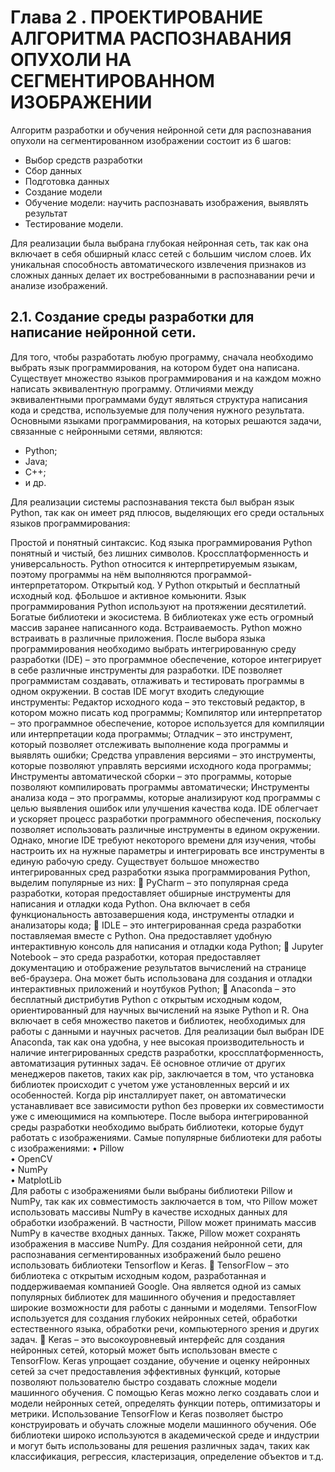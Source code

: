 # **Глава 2 . ПРОЕКТИРОВАНИЕ АЛГОРИТМА РАСПОЗНАВАНИЯ ОПУХОЛИ НА СЕГМЕНТИРОВАННОМ ИЗОБРАЖЕНИИ**

Алгоритм разработки и обучения нейронной сети для распознавания опухоли на сегментированном изображении состоит из 6 шагов:
*	Выбор средств разработки
*	Сбор данных
*	Подготовка данных
*	Создание модели
*	Обучение модели: научить распознавать изображения, выявлять результат  
*	Тестирование модели.
  
Для реализации была выбрана глубокая нейронная сеть, так как она включает в себя обширный класс сетей с большим числом слоев. 
Их уникальная способность автоматического извлечения признаков из сложных данных делает их востребованными в распознавании речи и анализе изображений.

## **2.1.	Создание среды разработки для написание нейронной сети.**

Для того, чтобы разработать любую программу, сначала необходимо выбрать язык программирования, на котором будет она написана.
Существует множество языков программирования и на каждом можно написать эквивалентную программу. 
Отличиями между эквивалентными программами будут являться структура написания кода и средства, используемые для получения нужного результата. 
Основными языками программирования, на которых решаются задачи, связанные с нейронными сетями, являются: 
* Python; 
* Java; 
* C++; 
* и др.

Для реализации системы распознавания текста был выбран язык Python, так как он имеет ряд плюсов, выделяющих его среди остальных языков программирования:  

Простой и понятный синтаксис. Код языка программирования Python понятный и чистый, без лишних символов.
Кроссплатформенность и универсальность. Python относится к интерпретируемым языкам, поэтому программы на нём выполняются программой-интерпретатором. 
Открытый код. У Python открытый и бесплатный исходный код. фБольшое и активное комьюнити. Язык программирования Python используют на протяжении десятилетий.
Богатые библиотеки и экосистема. В библиотеках уже есть огромный массив заранее написанного кода.
Встраиваемость. Python можно встраивать в различные приложения.
После выбора языка программирования необходимо выбрать интегрированную среду разработки (IDE) – это программное обеспечение, которое интегрирует в себе различные инструменты для разработки.
IDE позволяет программистам создавать, отлаживать и тестировать программы в одном окружении. В состав IDE могут входить следующие инструменты:
Редактор исходного кода – это текстовый редактор, в котором можно писать код программы;
Компилятор или интерпретатор – это программное обеспечение, которое используется для компиляции или интерпретации кода программы;
Отладчик – это инструмент, который позволяет отслеживать выполнение кода программы и выявлять ошибки;
Средства управления версиями – это инструменты, которые позволяют управлять версиями исходного кода программы;
Инструменты автоматической сборки – это программы, которые позволяют компилировать программы автоматически;
Инструменты анализа кода – это программы, которые анализируют код программы с целью выявления ошибок или улучшения качества кода.
IDE облегчает и ускоряет процесс разработки программного обеспечения, поскольку позволяет использовать различные инструменты в едином окружении.
Однако, многие IDE требуют некоторого времени для изучения, чтобы настроить их на нужные параметры и интегрировать все инструменты в единую рабочую среду.
Существует большое множество интегрированных сред разработки языка программирования Python, выделим популярные из них:
	PyCharm – это популярная среда разработки, которая предоставляет обширные инструменты для написания и отладки кода Python. 
Она включает в себя функциональность автозавершения кода, инструменты отладки и анализаторы кода;
	IDLE – это интегрированная среда разработки поставляемая вместе с Python. Она предоставляет удобную интерактивную консоль для написания и отладки кода Python;
	Jupyter Notebook – это среда разработки, которая предоставляет документацию и отображение результатов вычислений на странице веб-браузера. 
Она может быть использована для создания и отладки интерактивных приложений и ноутбуков Python;
	Anaconda – это бесплатный дистрибутив Python с открытым исходным кодом, ориентированный для научных вычислений на языке Python и R.
Она включает в себя множество пакетов и библиотек, необходимых для работы с данными и научных расчетов.
Для реализации был выбран IDE Anaconda, так как она удобна, у нее высокая производительность и наличие интегрированных средств разработки, кроссплатформенность, автоматизация рутинных задач.
Её основное отличие от других менеджеров пакетов, таких как pip, заключается в том, что установка библиотек происходит с учетом уже установленных версий и их особенностей.
Когда pip инсталлирует пакет, он автоматически устанавливает все зависимости python без проверки их совместимости уже с имеющимися на компьютере.
После выбора интегрированной среды разработки необходимо выбрать библиотеки, которые будут работать с изображениями. Самые популярные библиотеки для работы с изображениями:
•	Pillow  
•	OpenCV  
•	NumPy  
•	MatplotLib  
Для работы с изображениями были выбраны библиотеки Pillow и NumPy, так как их совместимость заключается в том, что Pillow может использовать массивы NumPy в качестве исходных данных
для обработки изображений. В частности, Pillow может принимать массив NumPy в качестве входных данных. Также, Pillow может сохранять изображения в массиве NumPy.
Для создания нейронной сети, для распознавания сегментированных изображений было решено использовать библиотеки Tensorflow и Keras.
	TensorFlow – это библиотека с открытым исходным кодом, разработанная и поддерживаемая компанией Google. 
Она является одной из самых популярных библиотек для машинного обучения и предоставляет широкие возможности для работы с данными и моделями. 
TensorFlow используется для создания глубоких нейронных сетей, обработки естественного языка, обработки речи, компьютерного зрения и других задач.
	Keras – это высокоуровневый интерфейс для создания нейронных сетей, который может быть использован вместе с TensorFlow. Keras упрощает создание, 
обучение и оценку нейронных сетей за счет предоставления эффективных функций, которые позволяют пользователю быстро создавать сложные модели машинного обучения.
С помощью Keras можно легко создавать слои и модели нейронных сетей, определять функции потерь, оптимизаторы и метрики.
Использование TensorFlow и Keras позволяет быстро конструировать и обучать сложные модели машинного обучения. 
Обе библиотеки широко используются в академической среде и индустрии и могут быть использованы для решения различных задач, таких как классификация, регрессия, кластеризация,
определение объектов и т.д.
